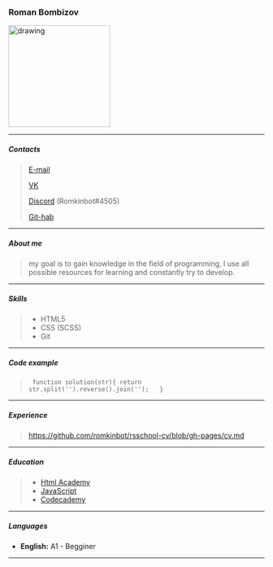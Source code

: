### Roman Bombizov  

<img src="https://sun9-19.userapi.com/impg/Fmk4RYwPDP_Erd8P203b4fsttbTfr_wpdgA0nA/-4kk_h90N3g.jpg?size=814x1080&quality=95&sign=3d5c863f2310a4cdc4a018831e1f8e0b&type=album" alt="drawing" width="200"/>

---

##### Contacts

>[E-mail](romkinbot1@gmail.com)
>
>[VK](https://vk.com/id72442377)
>
>[Discord](https://discordapp.com/users/437716762323320834/) (Romkinbot#4505)
>
>[Git-hab](https://github.com/romkinbot)

---

##### About me

>my goal is to gain knowledge in the field of programming, I use all possible resources for learning and constantly try to develop.

---

##### Skills

>- HTML5
>- CSS (SCSS)
>- Git

---

##### Code example

> ` function solution(str){
        return str.split('').reverse().join('');  
        }`

---

##### Experience

> https://github.com/romkinbot/rsschool-cv/blob/gh-pages/cv.md

---

##### Education

>* [Html Academy](https://htmlacademy.ru/)
>* [JavaScript](https://learn.javascript.ru)
>* [Codecademy](https://www.codecademy.com)

---

##### Languages

* **English:** A1 - Begginer

---
